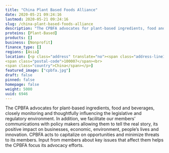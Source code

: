 ```yaml
---
title: "China Plant Based Foods Alliance"
date: 2020-05-21 09:24:16
lastmod: 2020-05-21 09:24:16
slug: /china-plant-based-foods-alliance
description: "The CPBFA advocates for plant-based ingredients, food and beverages, closely monitoring and thoughtfully influencing the legislative and regulatory environment. In addition, we facilitate our members’ communications with policy makers allowing them to tell the real story, its positive impact on businesses, economic, environment, people’s lives and innovation. CPBFA acts to capitalize on opportunities and minimize threats to its members. Input from members about key issues that affect them helps the CPBFA focus its advocacy efforts."
proteins: [Plant-Based]
products: []
business: [Nonprofit]
finance_type: []
regions: [Asia]
location: [<p class="address" translate="no"><span class="address-line1">Zhengyi Road</span><br>
<span class="postal-code">100007</span><br>
<span class="country">China</span></p>]
featured_image: ["cpbfa.jpg"]
draft: false
pinned: false
homepage: false
weight: 5000
uuid: 6946
---
```

<p>The CPBFA advocates for plant-based ingredients, food and beverages, closely monitoring and thoughtfully influencing the legislative and regulatory environment. In addition, we facilitate our members’ communications with policy makers allowing them to tell the real story, its positive impact on businesses, economic, environment, people’s lives and innovation. CPBFA acts to capitalize on opportunities and minimize threats to its members. Input from members about key issues that affect them helps the CPBFA focus its advocacy efforts.</p>
